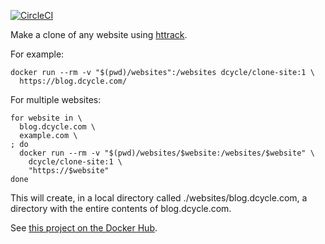 [![CircleCI](https://circleci.com/gh/dcycle/docker-clone-site.svg?style=svg)](https://circleci.com/gh/dcycle/docker-clone-site)

Make a clone of any website using [httrack](https://www.httrack.com).

For example:

    docker run --rm -v "$(pwd)/websites":/websites dcycle/clone-site:1 \
      https://blog.dcycle.com/

For multiple websites:

    for website in \
      blog.dcycle.com \
      example.com \
    ; do
      docker run --rm -v "$(pwd)/websites/$website:/websites/$website" \
        dcycle/clone-site:1 \
        "https://$website"
    done

This will create, in a local directory called ./websites/blog.dcycle.com, a directory with the entire contents of blog.dcycle.com.

See [this project on the Docker Hub](https://hub.docker.com/r/dcycle/clone-site/).
